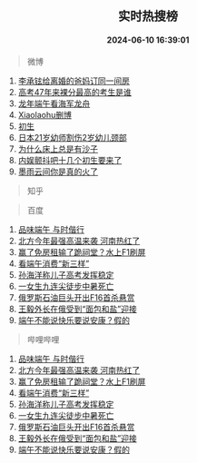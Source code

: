 <div align="center"><h2>实时热搜榜</h2><h4>2024-06-10 16:39:01</h4></div>

> 微博  

1. [李承铉给离婚的爸妈订同一间房](https://s.weibo.com/weibo?q=%23%E6%9D%8E%E6%89%BF%E9%93%89%E7%BB%99%E7%A6%BB%E5%A9%9A%E7%9A%84%E7%88%B8%E5%A6%88%E8%AE%A2%E5%90%8C%E4%B8%80%E9%97%B4%E6%88%BF%23&t=31&band_rank=1&Refer=top)<br />
2. [高考47年来裸分最高的考生是谁](https://s.weibo.com/weibo?q=%23%E9%AB%98%E8%80%8347%E5%B9%B4%E6%9D%A5%E8%A3%B8%E5%88%86%E6%9C%80%E9%AB%98%E7%9A%84%E8%80%83%E7%94%9F%E6%98%AF%E8%B0%81%23&t=31&band_rank=2&Refer=top)<br />
3. [龙年端午看海军龙舟](https://s.weibo.com/weibo?q=%23%E9%BE%99%E5%B9%B4%E7%AB%AF%E5%8D%88%E7%9C%8B%E6%B5%B7%E5%86%9B%E9%BE%99%E8%88%9F%23&t=31&band_rank=3&Refer=top)<br />
4. [Xiaolaohu删博](https://s.weibo.com/weibo?q=%23Xiaolaohu%E5%88%A0%E5%8D%9A%23&t=31&band_rank=4&Refer=top)<br />
5. [初生](https://s.weibo.com/weibo?q=%E5%88%9D%E7%94%9F&t=31&band_rank=5&Refer=top)<br />
6. [日本21岁幼师割伤2岁幼儿颈部](https://s.weibo.com/weibo?q=%23%E6%97%A5%E6%9C%AC21%E5%B2%81%E5%B9%BC%E5%B8%88%E5%89%B2%E4%BC%A42%E5%B2%81%E5%B9%BC%E5%84%BF%E9%A2%88%E9%83%A8%23&t=31&band_rank=6&Refer=top)<br />
7. [为什么床上总是有沙子](https://s.weibo.com/weibo?q=%E4%B8%BA%E4%BB%80%E4%B9%88%E5%BA%8A%E4%B8%8A%E6%80%BB%E6%98%AF%E6%9C%89%E6%B2%99%E5%AD%90&t=31&band_rank=7&Refer=top)<br />
8. [内娱颤抖吧十几个初生要来了](https://s.weibo.com/weibo?q=%23%E5%86%85%E5%A8%B1%E9%A2%A4%E6%8A%96%E5%90%A7%E5%8D%81%E5%87%A0%E4%B8%AA%E5%88%9D%E7%94%9F%E8%A6%81%E6%9D%A5%E4%BA%86%23&t=31&band_rank=8&Refer=top)<br />
9. [墨雨云间你是真的火了](https://s.weibo.com/weibo?q=%23%E5%A2%A8%E9%9B%A8%E4%BA%91%E9%97%B4%E4%BD%A0%E6%98%AF%E7%9C%9F%E7%9A%84%E7%81%AB%E4%BA%86%23&t=31&band_rank=9&Refer=top)<br />

> 知乎  


> 百度  

1. [品味端午 与时偕行](https://www.baidu.com/s?wd=%E5%93%81%E5%91%B3%E7%AB%AF%E5%8D%88+%E4%B8%8E%E6%97%B6%E5%81%95%E8%A1%8C&sa=fyb_news&rsv_dl=fyb_news)<br />
2. [北方今年最强高温来袭 河南热红了](https://www.baidu.com/s?wd=%E5%8C%97%E6%96%B9%E4%BB%8A%E5%B9%B4%E6%9C%80%E5%BC%BA%E9%AB%98%E6%B8%A9%E6%9D%A5%E8%A2%AD+%E6%B2%B3%E5%8D%97%E7%83%AD%E7%BA%A2%E4%BA%86&sa=fyb_news&rsv_dl=fyb_news)<br />
3. [赢了免房租输了跪祠堂？水上F1刷屏](https://www.baidu.com/s?wd=%E8%B5%A2%E4%BA%86%E5%85%8D%E6%88%BF%E7%A7%9F%E8%BE%93%E4%BA%86%E8%B7%AA%E7%A5%A0%E5%A0%82%EF%BC%9F%E6%B0%B4%E4%B8%8AF1%E5%88%B7%E5%B1%8F&sa=fyb_news&rsv_dl=fyb_news)<br />
4. [看端午消费“新三样”](https://www.baidu.com/s?wd=%E7%9C%8B%E7%AB%AF%E5%8D%88%E6%B6%88%E8%B4%B9%E2%80%9C%E6%96%B0%E4%B8%89%E6%A0%B7%E2%80%9D&sa=fyb_news&rsv_dl=fyb_news)<br />
5. [孙海洋称儿子高考发挥稳定](https://www.baidu.com/s?wd=%E5%AD%99%E6%B5%B7%E6%B4%8B%E7%A7%B0%E5%84%BF%E5%AD%90%E9%AB%98%E8%80%83%E5%8F%91%E6%8C%A5%E7%A8%B3%E5%AE%9A&sa=fyb_news&rsv_dl=fyb_news)<br />
6. [一女生九连尖徒步中暑死亡](https://www.baidu.com/s?wd=%E4%B8%80%E5%A5%B3%E7%94%9F%E4%B9%9D%E8%BF%9E%E5%B0%96%E5%BE%92%E6%AD%A5%E4%B8%AD%E6%9A%91%E6%AD%BB%E4%BA%A1&sa=fyb_news&rsv_dl=fyb_news)<br />
7. [俄罗斯石油巨头开出F16首杀悬赏](https://www.baidu.com/s?wd=%E4%BF%84%E7%BD%97%E6%96%AF%E7%9F%B3%E6%B2%B9%E5%B7%A8%E5%A4%B4%E5%BC%80%E5%87%BAF16%E9%A6%96%E6%9D%80%E6%82%AC%E8%B5%8F&sa=fyb_news&rsv_dl=fyb_news)<br />
8. [王毅外长在俄受到“面包和盐”迎接](https://www.baidu.com/s?wd=%E7%8E%8B%E6%AF%85%E5%A4%96%E9%95%BF%E5%9C%A8%E4%BF%84%E5%8F%97%E5%88%B0%E2%80%9C%E9%9D%A2%E5%8C%85%E5%92%8C%E7%9B%90%E2%80%9D%E8%BF%8E%E6%8E%A5&sa=fyb_news&rsv_dl=fyb_news)<br />
9. [端午不能说快乐要说安康？假的](https://www.baidu.com/s?wd=%E7%AB%AF%E5%8D%88%E4%B8%8D%E8%83%BD%E8%AF%B4%E5%BF%AB%E4%B9%90%E8%A6%81%E8%AF%B4%E5%AE%89%E5%BA%B7%EF%BC%9F%E5%81%87%E7%9A%84&sa=fyb_news&rsv_dl=fyb_news)<br />

> 哔哩哔哩  

1. [品味端午 与时偕行](https://www.baidu.com/s?wd=%E5%93%81%E5%91%B3%E7%AB%AF%E5%8D%88+%E4%B8%8E%E6%97%B6%E5%81%95%E8%A1%8C&sa=fyb_news&rsv_dl=fyb_news)<br />
2. [北方今年最强高温来袭 河南热红了](https://www.baidu.com/s?wd=%E5%8C%97%E6%96%B9%E4%BB%8A%E5%B9%B4%E6%9C%80%E5%BC%BA%E9%AB%98%E6%B8%A9%E6%9D%A5%E8%A2%AD+%E6%B2%B3%E5%8D%97%E7%83%AD%E7%BA%A2%E4%BA%86&sa=fyb_news&rsv_dl=fyb_news)<br />
3. [赢了免房租输了跪祠堂？水上F1刷屏](https://www.baidu.com/s?wd=%E8%B5%A2%E4%BA%86%E5%85%8D%E6%88%BF%E7%A7%9F%E8%BE%93%E4%BA%86%E8%B7%AA%E7%A5%A0%E5%A0%82%EF%BC%9F%E6%B0%B4%E4%B8%8AF1%E5%88%B7%E5%B1%8F&sa=fyb_news&rsv_dl=fyb_news)<br />
4. [看端午消费“新三样”](https://www.baidu.com/s?wd=%E7%9C%8B%E7%AB%AF%E5%8D%88%E6%B6%88%E8%B4%B9%E2%80%9C%E6%96%B0%E4%B8%89%E6%A0%B7%E2%80%9D&sa=fyb_news&rsv_dl=fyb_news)<br />
5. [孙海洋称儿子高考发挥稳定](https://www.baidu.com/s?wd=%E5%AD%99%E6%B5%B7%E6%B4%8B%E7%A7%B0%E5%84%BF%E5%AD%90%E9%AB%98%E8%80%83%E5%8F%91%E6%8C%A5%E7%A8%B3%E5%AE%9A&sa=fyb_news&rsv_dl=fyb_news)<br />
6. [一女生九连尖徒步中暑死亡](https://www.baidu.com/s?wd=%E4%B8%80%E5%A5%B3%E7%94%9F%E4%B9%9D%E8%BF%9E%E5%B0%96%E5%BE%92%E6%AD%A5%E4%B8%AD%E6%9A%91%E6%AD%BB%E4%BA%A1&sa=fyb_news&rsv_dl=fyb_news)<br />
7. [俄罗斯石油巨头开出F16首杀悬赏](https://www.baidu.com/s?wd=%E4%BF%84%E7%BD%97%E6%96%AF%E7%9F%B3%E6%B2%B9%E5%B7%A8%E5%A4%B4%E5%BC%80%E5%87%BAF16%E9%A6%96%E6%9D%80%E6%82%AC%E8%B5%8F&sa=fyb_news&rsv_dl=fyb_news)<br />
8. [王毅外长在俄受到“面包和盐”迎接](https://www.baidu.com/s?wd=%E7%8E%8B%E6%AF%85%E5%A4%96%E9%95%BF%E5%9C%A8%E4%BF%84%E5%8F%97%E5%88%B0%E2%80%9C%E9%9D%A2%E5%8C%85%E5%92%8C%E7%9B%90%E2%80%9D%E8%BF%8E%E6%8E%A5&sa=fyb_news&rsv_dl=fyb_news)<br />
9. [端午不能说快乐要说安康？假的](https://www.baidu.com/s?wd=%E7%AB%AF%E5%8D%88%E4%B8%8D%E8%83%BD%E8%AF%B4%E5%BF%AB%E4%B9%90%E8%A6%81%E8%AF%B4%E5%AE%89%E5%BA%B7%EF%BC%9F%E5%81%87%E7%9A%84&sa=fyb_news&rsv_dl=fyb_news)<br />
